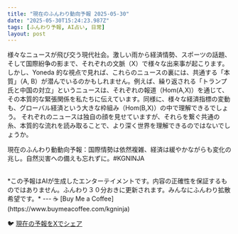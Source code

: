 ```yaml
---
title: "現在のふんわり動向予報 2025-05-30"
date: "2025-05-30T15:24:23.987Z"
tags: [ふんわり予報, AI占い, 日常]
layout: post
---
```



様々なニュースが飛び交う現代社会。激しい雨から経済情勢、スポーツの話題、そして国際紛争の影まで、それぞれの文脈（X）で様々な出来事が起こります。しかし、Yoneda 的な視点で見れば、これらのニュースの裏には、共通する「本質」（A, B）が潜んでいるのかもしれません。例えば、繰り返される「トランプ氏と中国の対立」というニュースは、それぞれの報道（Hom(A,X)）を通じて、その本質的な緊張関係を私たちに伝えています。同様に、様々な経済指標の変動も、グローバル経済という大きな枠組み（Hom(B,X)）の中で理解できるでしょう。  それぞれのニュースは独自の顔を見せていますが、それらを繋ぐ共通の糸、本質的な流れを読み取ることで、より深く世界を理解できるのではないでしょうか。


現在のふんわり動動向予報：国際情勢は依然複雑、経済は緩やかながらも変化の兆し。自然災害への備えも忘れずに。#KGNINJA

<br>
*この予報はAIが生成したエンターテイメントです。内容の正確性を保証するものではありません。ふんわり３０分おきに更新されます。みんなにふんわり拡散希望です。*
---
☕️ [Buy Me a Coffee](https://www.buymeacoffee.com/kgninja)

🐦 [現在の予報をXでシェア](https://twitter.com/intent/tweet?text=%E7%8F%BE%E5%9C%A8%E3%81%AE%E3%81%B5%E3%82%93%E3%82%8F%E3%82%8A%E4%BA%88%E5%A0%B1%3A%20%E3%80%8C%E6%A7%98%E3%80%85%E3%81%AA%E3%83%8B%E3%83%A5%E3%83%BC%E3%82%B9%E3%81%8C%E9%A3%9B%E3%81%B3%E4%BA%A4%E3%81%86%E7%8F%BE%E4%BB%A3%E7%A4%BE%E4%BC%9A%E3%80%82%E3%80%8D%23KGNINJA%20%E7%B6%9A%E3%81%8D%E3%81%AF%E3%83%96%E3%83%AD%E3%82%B0%E3%81%A7%EF%BC%81%F0%9F%91%87&url=https%3A%2F%2Fkg-ninja.github.io%2FFunwariyoso%2F)
